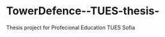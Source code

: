 TowerDefence--TUES-thesis-
==========================

Thesis project for Profecional Education TUES Sofia
